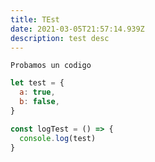 ```yaml
---
title: TEst
date: 2021-03-05T21:57:14.939Z
description: test desc
---
```



`Probamos un codigo`

```javascript
let test = {
  a: true,
  b: false,
}

const logTest = () => {
  console.log(test)
}
```